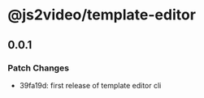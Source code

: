 # @js2video/template-editor

## 0.0.1

### Patch Changes

- 39fa19d: first release of template editor cli
